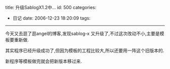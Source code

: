 title: 升级SablogX1.2中...
id: 500
categories:
  - 日记
date: 2006-12-23 18:20:09
tags:
---

今天又去逛了逛angel的博客,发现sablog-x 又升级了,不过这次改动不小,主要是模板要重新做.

其实程序已经升级成功了,但因为模板的工程比较大,所以还要用一阵这个旧版本的.

新程序等模板做完就会把新版本移过来.